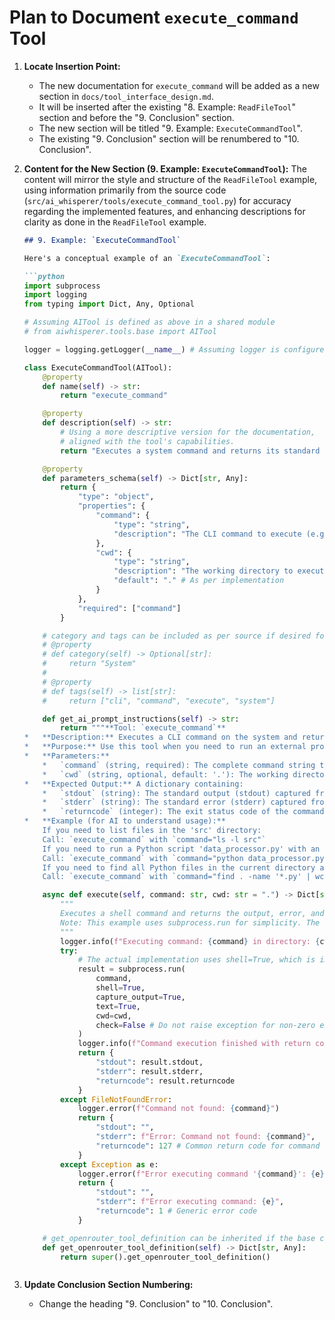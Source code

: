 # Plan to Document `execute_command` Tool

1.  **Locate Insertion Point:**
    *   The new documentation for `execute_command` will be added as a new section in `docs/tool_interface_design.md`.
    *   It will be inserted after the existing "8. Example: `ReadFileTool`" section and before the "9. Conclusion" section.
    *   The new section will be titled "9. Example: `ExecuteCommandTool`".
    *   The existing "9. Conclusion" section will be renumbered to "10. Conclusion".

2.  **Content for the New Section (9. Example: `ExecuteCommandTool`):**
    The content will mirror the style and structure of the `ReadFileTool` example, using information primarily from the source code (`src/ai_whisperer/tools/execute_command_tool.py`) for accuracy regarding the implemented features, and enhancing descriptions for clarity as done in the `ReadFileTool` example.

    ```markdown
    ## 9. Example: `ExecuteCommandTool`

    Here's a conceptual example of an `ExecuteCommandTool`:

    ```python
    import subprocess
    import logging
    from typing import Dict, Any, Optional

    # Assuming AITool is defined as above in a shared module
    # from aiwhisperer.tools.base import AITool

    logger = logging.getLogger(__name__) # Assuming logger is configured

    class ExecuteCommandTool(AITool):
        @property
        def name(self) -> str:
            return "execute_command"

        @property
        def description(self) -> str:
            # Using a more descriptive version for the documentation,
            # aligned with the tool's capabilities.
            return "Executes a system command and returns its standard output, standard error, and return code. Allows specifying a working directory."

        @property
        def parameters_schema(self) -> Dict[str, Any]:
            return {
                "type": "object",
                "properties": {
                    "command": {
                        "type": "string",
                        "description": "The CLI command to execute (e.g., \"python script.py --arg\", \"ls -l\")."
                    },
                    "cwd": {
                        "type": "string",
                        "description": "The working directory to execute the command in. Defaults to the AIWhisperer's current workspace directory if not specified.",
                        "default": "." # As per implementation
                    }
                },
                "required": ["command"]
            }

        # category and tags can be included as per source if desired for completeness in this example
        # @property
        # def category(self) -> Optional[str]:
        #     return "System"
        #
        # @property
        # def tags(self) -> list[str]:
        #     return ["cli", "command", "execute", "system"]

        def get_ai_prompt_instructions(self) -> str:
            return """**Tool: `execute_command`**
    *   **Description:** Executes a CLI command on the system and returns its standard output, standard error, and return code.
    *   **Purpose:** Use this tool when you need to run an external program, script, or shell command on the system. This is useful for tasks like compiling code, running scripts (e.g., Python, shell), executing utility commands, or performing automated tasks that involve command-line operations. The command is executed using `shell=True` internally, so shell-specific features like pipes (`|`) or complex redirection (`>>`) within the command string are supported.
    *   **Parameters:**
        *   `command` (string, required): The complete command string to execute (e.g., "python my_script.py --arg1 value1", "ls -l /tmp", "grep 'error' logs.txt | wc -l").
        *   `cwd` (string, optional, default: '.'): The working directory from which to execute the command. If not specified, it defaults to the current workspace directory of the AIWhisperer application.
    *   **Expected Output:** A dictionary containing:
        *   `stdout` (string): The standard output (stdout) captured from the command.
        *   `stderr` (string): The standard error (stderr) captured from the command.
        *   `returncode` (integer): The exit status code of the command. `0` typically indicates success. Non-zero codes usually indicate an error or specific status.
    *   **Example (for AI to understand usage):**
        If you need to list files in the 'src' directory:
        Call: `execute_command` with `command="ls -l src"`
        If you need to run a Python script 'data_processor.py' with an argument, and the script is in a 'scripts' subdirectory:
        Call: `execute_command` with `command="python data_processor.py --input data.csv"`, `cwd="scripts"`
        If you need to find all Python files in the current directory and its subdirectories, then count them:
        Call: `execute_command` with `command="find . -name '*.py' | wc -l"`"""

        async def execute(self, command: str, cwd: str = ".") -> Dict[str, Any]:
            """
            Executes a shell command and returns the output, error, and return code.
            Note: This example uses subprocess.run for simplicity. The actual tool might use asyncio.create_subprocess_exec.
            """
            logger.info(f"Executing command: {command} in directory: {cwd}")
            try:
                # The actual implementation uses shell=True, which is important for how commands are formed.
                result = subprocess.run(
                    command,
                    shell=True,
                    capture_output=True,
                    text=True,
                    cwd=cwd,
                    check=False # Do not raise exception for non-zero exit codes
                )
                logger.info(f"Command execution finished with return code: {result.returncode}")
                return {
                    "stdout": result.stdout,
                    "stderr": result.stderr,
                    "returncode": result.returncode
                }
            except FileNotFoundError:
                logger.error(f"Command not found: {command}")
                return {
                    "stdout": "",
                    "stderr": f"Error: Command not found: {command}",
                    "returncode": 127 # Common return code for command not found
                }
            except Exception as e:
                logger.error(f"Error executing command '{command}': {e}")
                return {
                    "stdout": "",
                    "stderr": f"Error executing command: {e}",
                    "returncode": 1 # Generic error code
                }

        # get_openrouter_tool_definition can be inherited if the base class provides a suitable default.
        def get_openrouter_tool_definition(self) -> Dict[str, Any]:
            return super().get_openrouter_tool_definition()

    ```
    ```

3.  **Update Conclusion Section Numbering:**
    *   Change the heading "9. Conclusion" to "10. Conclusion".